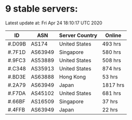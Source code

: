 # 9 stable servers:

Latest update at: Fri Apr 24 18:10:17 UTC 2020

| ID | ASN | Server Country | Online |
| -- | --- | -------------- | ------ |
| #.D09B | AS174 | United States | 493 hrs |
| #.7F1D | AS63949 | Singapore | 580 hrs |
| #.9FC3 | AS53889 | United States | 508 hrs |
| #.C348 | AS35913 | United States | 874 hrs |
| #.BD3E | AS63888 | Hong Kong | 53 hrs |
| #.2A79 | AS63949 | Japan | 1817 hrs |
| #.F7DA | AS45102 | United States | 681 hrs |
| #.66BF | AS16509 | Singapore | 37 hrs |
| #.4FFB | AS63949 | Japan | 22 hrs |

